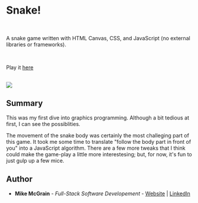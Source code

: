# Snake!

<br>

A snake game written with HTML Canvas, CSS, and JavaScript (no external libraries or frameworks).

<br>

Play it [here](https://mikemcgrain.github.io/snake_game/)

<br>

<image src="images/screenshot.png">

## Summary

This was my first dive into graphics programming.  Although a bit tedious at first, I can see the possiblities.

The movement of the snake body was certainly the most challeging part of this game.  It took me some time to translate "follow the body part in front of you" into a JavaScript algorithm.  There are a few more tweaks that I think could make the game-play a little more interestesing; but, for now, it's fun to just gulp up a few mice.

## Author

* **Mike McGrain** - *Full-Stack Software Developement* - [Website](http://mikemcgrain.com) | [LinkedIn](https://www.linkedin.com/in/michaelmcgrain)